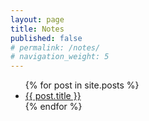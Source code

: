 ```yaml
---
layout: page
title: Notes
published: false
# permalink: /notes/
# navigation_weight: 5
---
```


<ul>
  {% for post in site.posts %}
    <li>
      <a href="{{ post.url }}">{{ post.title }}</a>
    </li>
  {% endfor %}
</ul>
